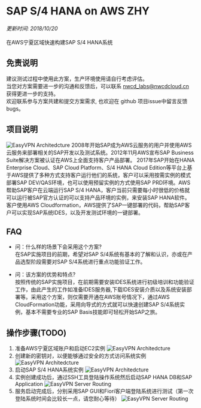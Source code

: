 # SAP S/4 HANA on AWS ZHY
*更新时间: 2018/10/20*
<br>
<br>
在AWS宁夏区域快速构建SAP S/4 HANA系统

## 免责说明
建议测试过程中使用此方案，生产环境使用请自行考虑评估。<br>
当您对方案需要进一步的沟通和反馈后，可以联系 nwcd_labs@nwcdcloud.cn 获得更进一步的支持。<br>
欢迎联系参与方案共建和提交方案需求, 也欢迎在 github 项目issue中留言反馈bugs。

## 项目说明
![EasyVPN Architedcture](images/SAPonAWS.png)
2008年开始SAP成为AWS云服务的用户并使用AWS云服务来部署相关的SAP开发以及测试系统。2012年11月AWS宣布SAP Business Suite解决方案被认证在AWS上全面支持客户产品部署。 2017年SAP开始在HANA Enterprise Cloud、SAP Cloud Platform、S/4 HANA Cloud Edition等平台上基于AWS提供了多种方式支持客户运行他们的系统，客户可以采用按需实例的模式部署SAP DEV/QAS环境，也可以使用预留实例的方式使用SAP PRD环境。AWS帮助SAP客户在云端运行SAP S/4 HANA，客户当前只需要每小时很低的价格就可以运行被SAP官方认证的可以支持产品环境的实例，来安装SAP HANA软件。
客户使用AWS Cloudformation，AWS提供了SAP一键部署的代码，帮助SAP客户可以实现SAP系统IDES，以及开发测试环境的一键部署。
<br>



## FAQ
- 问：什么样的场景下会采用这个方案?<br>
在SAP实施项目的前期，希望对SAP S/4系统有基本的了解和认识，亦或在产品选型阶段需要对SAP S/4系统进行重点功能验证工作。

- 问：该方案的优势和特点? <br>
按照传统的SAP实施项目，在前期需要安装IDES系统进行初级培训和功能验证工作，由此产生的工作如准备IDES服务器,下载IDES安装介质以及系统安装部署等。采用这个方案，则仅需要开通在AWS账号情况下，通过AWS CloudFormation功能，采用向导式的方式就可以快速创建SAP S/4系统实例，基本不需要专业的SAP Basis技能即可轻松开始SAP之旅。

## 操作步骤(TODO)
1.	准备AWS宁夏区域账户和启动EC2实例
![EasyVPN Architedcture](images/EC2.png)
2.	创建新的密钥对，以便能够通过安全的方式访问系统实例
![EasyVPN Architedcture](images/Keypair.png)
3.	启动SAP S/4 HANA系统实例
![EasyVPN Architedcture](images/Cloudformation.png)
4.	实例创建成功后，通过SSH工具登陆操作系统然后启动SAP HANA DB和SAP Application
![EasyVPN Server Routing](images/Startsap.png)
5.	服务启动完成后，分别采用SAP GUI和Fiori客户端登陆系统进行测试（第一次登陆系统时间会比较长一点，请您耐心等待）
![EasyVPN Server Routing](images/SAPGUI.png)
